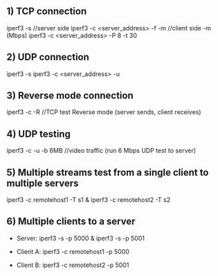 ## 1) TCP connection
iperf3 -s    //server side
iperf3 -c <server_address> -f -m //client side -m (Mbps)
iperf3 -c <server_address> -P 8 -t 30


## 2) UDP connection
iperf3 -s 
iperf3 -c <server_address> -u

## 3) Reverse mode connection
iperf3 -c <remotehost> -R   //TCP test Reverse mode (server sends, client receives)

## 4) UDP testing
iperf3 -c <remotehost> -u  -b 6MB    //video traffic (run 6 Mbps UDP test to server)

## 5) Multiple streams test from a single client to multiple servers 
iperf3 -c remotehost1 -T s1 & iperf3 -c remotehost2 -T s2

## 6) Multiple clients to a server
   * Server:
     iperf3 -s -p 5000 & iperf3 -s -p 5001

   * Client A:
     iperf3 -c remotehost1 -p 5000

   * Client B:
     iperf3 -c remotehost2 -p 5001
